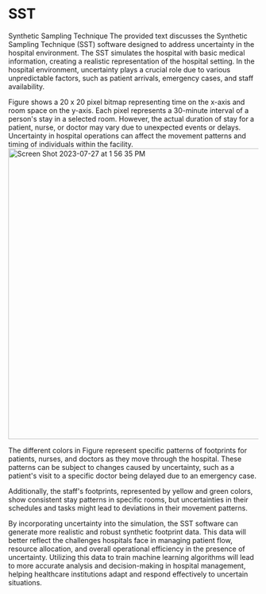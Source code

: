 # SST
Synthetic Sampling Technique
The provided text discusses the Synthetic Sampling Technique (SST) software designed to address uncertainty in the hospital environment. The SST simulates the hospital with basic medical information, creating a realistic representation of the hospital setting. In the hospital environment, uncertainty plays a crucial role due to various unpredictable factors, such as patient arrivals, emergency cases, and staff availability.

Figure shows a 20 x 20 pixel bitmap representing time on the x-axis and room space on the y-axis. Each pixel represents a 30-minute interval of a person's stay in a selected room. However, the actual duration of stay for a patient, nurse, or doctor may vary due to unexpected events or delays. Uncertainty in hospital operations can affect the movement patterns and timing of individuals within the facility.
<img width="585" alt="Screen Shot 2023-07-27 at 1 56 35 PM" src="https://github.com/syntizen/SST/assets/10936385/dff456b3-5d62-47f4-9cb6-f4ed9299127e">

The different colors in Figure represent specific patterns of footprints for patients, nurses, and doctors as they move through the hospital. These patterns can be subject to changes caused by uncertainty, such as a patient's visit to a specific doctor being delayed due to an emergency case.

Additionally, the staff's footprints, represented by yellow and green colors, show consistent stay patterns in specific rooms, but uncertainties in their schedules and tasks might lead to deviations in their movement patterns.

By incorporating uncertainty into the simulation, the SST software can generate more realistic and robust synthetic footprint data. This data will better reflect the challenges hospitals face in managing patient flow, resource allocation, and overall operational efficiency in the presence of uncertainty. Utilizing this data to train machine learning algorithms will lead to more accurate analysis and decision-making in hospital management, helping healthcare institutions adapt and respond effectively to uncertain situations.
